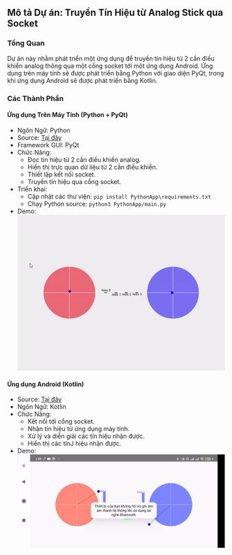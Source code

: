 ## Mô tả Dự án: Truyền Tín Hiệu từ Analog Stick qua Socket
### Tổng Quan
Dự án này nhằm phát triển một ứng dụng để truyền tín hiệu từ 2 cần điều khiển analog thông qua một cổng socket tới một ứng dụng Android. Ứng dụng trên máy tính sẽ được phát triển bằng Python với giao diện PyQt, trong khi ứng dụng Android sẽ được phát triển bằng Kotlin.

### Các Thành Phần
#### Ứng dụng Trên Máy Tính (Python + PyQt)
* Ngôn Ngữ: Python
* Source: [Tại đây](PythonApp/main.py)
* Framework GUI: PyQt
* Chức Năng:
    * Đọc tín hiệu từ 2 cần điều khiển analog.
    * Hiển thị trực quan dữ liệu từ 2 cần điều khiển.
    * Thiết lập kết nối socket.
    * Truyền tín hiệu qua cổng socket.
* Triển khai:
    * Cập nhật các thư viện:
    ```pip install PythonApp\requirements.txt```
    * Chạy Python source: ```python3 PythonApp/main.py```
* Demo: ![Demo Python App](VideoDemo\PythonApp.gif)

#### Ứng dụng Android (Kotlin)
* Source: [Tại đây](AndroidApp\app\src\main\java\com\example\controlerapp\MainActivity.kt)
* Ngôn Ngữ: Kotlin
* Chức Năng:
    * Kết nối tới cổng socket.
    * Nhận tín hiệu từ ứng dụng máy tính.
    * Xử lý và diễn giải các tín hiệu nhận được.
    * Hiển thị các tínJ hiệu nhận được.
* Demo: ![Demo Android App](VideoDemo\AndroidApp.gif)


